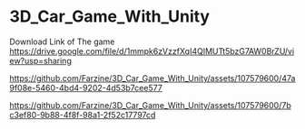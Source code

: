 # 3D_Car_Game_With_Unity
Download Link of The game https://drive.google.com/file/d/1mmpk6zVzzfXqI4QIMUTt5bzG7AW0BrZU/view?usp=sharing


https://github.com/Farzine/3D_Car_Game_With_Unity/assets/107579600/47a9f08e-5460-4bd4-9202-4d53b7cee577



https://github.com/Farzine/3D_Car_Game_With_Unity/assets/107579600/7bc3ef80-9b88-4f8f-98a1-2f52c17797cd

